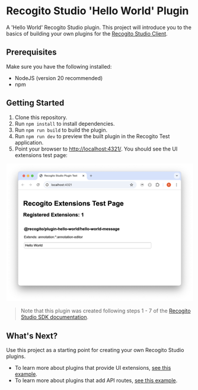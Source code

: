 # Recogito Studio 'Hello World' Plugin

A 'Hello World' Recogito Studio plugin. This project will introduce you to the basics of building your own plugins for the [Recogito Studio Client](https://github.com/recogito/recogito-client).

## Prerequisites

Make sure you have the following installed:

- NodeJS (version 20 recommended)
- npm

## Getting Started

1. Clone this repository.
2. Run `npm install` to install dependencies.
3. Run `npm run build` to build the plugin.
4. Run `npm run dev` to preview the built plugin in the Recogito Test application.
5. Point your browser to <http://localhost:4321/>. You should see the UI extensions test page:

![Recogito Studio plugin test page](screenshot.png)

> Note that this plugin was created following steps 1 - 7 of the [Recogito Studio SDK documentation](https://github.com/recogito/recogito-studio-sdk). 

## What's Next?

Use this project as a starting point for creating your own Recogito Studio plugins.

- To learn more about plugins that provide UI extensions, [see this example](https://github.com/recogito/plugin-reconciliation-service).
- To learn more about plugins that add API routes, [see this example](https://github.com/recogito/plugin-duke-unreal-export).
